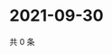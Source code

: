 # 2021-09-30

共 0 条

<!-- BEGIN WEIBO -->
<!-- 最后更新时间 Thu Sep 30 2021 10:01:45 GMT+0800 (China Standard Time) -->

<!-- END WEIBO -->
